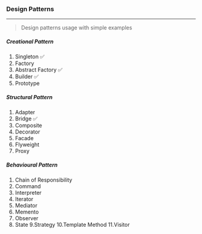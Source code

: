 ### Design Patterns 
____

> Design patterns usage with simple examples 

##### Creational Pattern 
 
1. Singleton ✅
2. Factory 
3. Abstract Factory ✅
4. Builder ✅
5. Prototype 

##### Structural Pattern

1. Adapter
2. Bridge ✅
3. Composite 
4. Decorator 
5. Facade 
6. Flyweight 
7. Proxy

##### Behavioural Pattern

1. Chain of Responsibility
2. Command 
3. Interpreter
4. Iterator
5. Mediator 
6. Memento 
7. Observer 
8. State 
9.Strategy 
10.Template Method
11.Visitor

